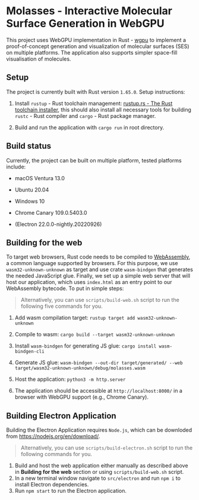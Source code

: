 # Molasses - Interactive Molecular Surface Generation in WebGPU

This project uses WebGPU implementation in Rust - [wgpu](https://github.com/gfx-rs/wgpu) to implement a proof-of-concept generation and visualization of molecular surfaces (SES) on multiple platforms. The application also supports simpler space-fill visualisation of molecules.

## Setup

The project is currently built with Rust version `1.65.0`.
Setup instructions:

1. Install `rustup` - Rust toolchain management: [rustup.rs - The Rust toolchain installer](https://rustup.rs/#), this should also install all necessary tools for building `rustc` - Rust compiler and `cargo` - Rust package manager.

2. Build and run the application with `cargo run` in root directory.

## Build status

Currently, the project can be built on multiple platform, tested platforms include:

- macOS Ventura 13.0

- Ubuntu 20.04

- Windows 10

- Chrome Canary 109.0.5403.0

- (Electron 22.0.0-nightly.20220926)

## Building for the web

To target web browsers, Rust code needs to be compiled to [WebAssembly](https://webassembly.org/), a common language supported by browsers. For this purpose, we use `wasm32-unknown-unknown` as target and use crate `wasm-bindgen` that generates the needed JavaScript glue. Finally, we set up a simple web server that will host our application, which uses `index.html` as an entry point to our WebAssembly bytecode. To put in simple steps:

> Alternatively, you can use `scripts/build-web.sh` script to run the following five commands for you.

1. Add wasm compilation target: `rustup target add wasm32-unknown-unknown`

2. Compile to wasm: `cargo build --target wasm32-unknown-unknown`

3. Install `wasm-bindgen` for generating JS glue: `cargo install wasm-bindgen-cli`

4. Generate JS glue: `wasm-bindgen --out-dir target/generated/ --web target/wasm32-unknown-unknown/debug/molasses.wasm`

5. Host the application: `python3 -m http.server`

6. The application should be accessible at `http://localhost:8000/` in a browser with WebGPU support (e.g., Chrome Canary).

## Building Electron Application

Building the Electron Application requires `Node.js`, which can be downloded from <https://nodejs.org/en/download/>.

> Alternatively, you can use `scripts/build-electron.sh` script to run the following commands for you.

1. Build and host the web application either manually as described above in **Building for the web** section or using `scripts/build-web.sh` script.
2. In a new terminal window navigate to `src/electron` and run `npm i` to install Electron dependencies.
3. Run `npm start` to run the Electron application.
